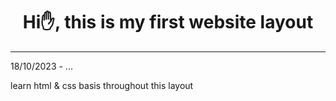 <h1 align="center">Hi✋, this is my first website layout</h1>
<hr>
<p>18/10/2023 - ...</p>
</p>learn html & css basis throughout this layout</p>